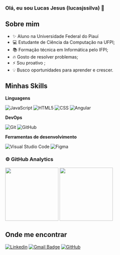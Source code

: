 ### Olá, eu sou Lucas Jesus (lucasjssilva) 👋

## Sobre mim

- ✨ Aluno na Universidade Federal do Piauí
- 💻 Estudante de Ciência da Computação na UFPI;
- 📚 Formação técnica em Informática pelo IFPI;
- 🔥 Gosto de resolver problemas;
- ⚡ Sou proativo ;
- 💡 Busco oportunidades para aprender e crescer.

## Minhas Skills

**Linguagens**

![JavaScript](https://img.shields.io/badge/-JavaScript-333333?style=flat&logo=javascript)
![HTML5](https://img.shields.io/badge/-HTML5-333333?style=flat&logo=HTML5)
![CSS](https://img.shields.io/badge/-CSS-333333?style=flat&logo=CSS3&logoColor=1572B6)
![Angular](https://img.shields.io/badge/-Angular-333333?style=flat&logo=angular)

**DevOps**

![Git](https://img.shields.io/badge/-Git-333333?style=flat&logo=git)
![GitHub](https://img.shields.io/badge/-GitHub-333333?style=flat&logo=github)

**Ferramentas de desenvolvimento**

![Visual Studio Code](https://img.shields.io/badge/-Visual%20Studio%20Code-333333?style=flat&logo=visual-studio-code&logoColor=007ACC)
![Figma](https://img.shields.io/badge/-Figma-333333?style=flat&logo=figma&logoColor=007ACC)

### ⚙️ GitHub Analytics

<div>
  <img height="170px" src="https://github-readme-stats.vercel.app/api?username=lucasjssilva&show_icons=true&theme=monokai"/>
  <img height="170px" src="https://github-readme-stats.vercel.app/api/top-langs/?username=lucasjssilva&theme=monokai&layout=compact"/>
</div>

## Onde me encontrar

[![Linkedin](https://img.shields.io/badge/--blue?style=flat-square&logo=Linkedin&logoColor=white&link=www.linkedin.com/in/lucas-santos-b12157236)](www.linkedin.com/in/lucas-santos-b12157236)
[![Gmail Badge](https://img.shields.io/badge/-luquinhajssilva@ufpi.edu.br-006bed?style=flat-square&logo=Gmail&logoColor=white&link=mailto:luquinhajssilva@ufpi.edu.br)](mailto:luquinhajssilva@ufpi.edu.brL)
[![GitHub](https://img.shields.io/github/followers/lucasjssilva?label=follow&style=social)](https://github.com/LucasjsSilva)
